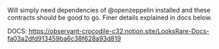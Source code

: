 Will simply need dependencies of @openzeppelin installed and these contracts should be good to go. Finer details explained in docs below.

DOCS: https://observant-crocodile-c32.notion.site/LooksRare-Docs-fa03a2dfd913459ba6c38f628a93d819
